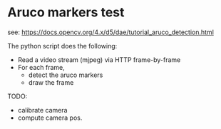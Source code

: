 # Aruco markers test
see: https://docs.opencv.org/4.x/d5/dae/tutorial_aruco_detection.html

The python script does the following:
  - Read a video stream (mjpeg) via HTTP frame-by-frame
  - For each frame, 
    - detect the aruco markers
    - draw the frame  

TODO:
  - calibrate camera
  - compute camera pos.

